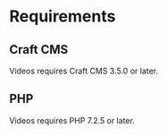 # Requirements

## Craft CMS
Videos requires Craft CMS 3.5.0 or later.

## PHP
Videos requires PHP 7.2.5 or later.
